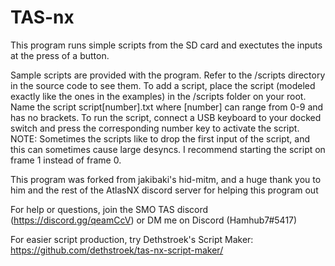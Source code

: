 # TAS-nx

This program runs simple scripts from the SD card and exectutes the inputs at the press of a button.

Sample scripts are provided with the program. Refer to the /scripts directory in the source code to see them.
To add a script, place the script (modeled exactly like the ones in the examples) in the /scripts folder on your root. Name the script script[number].txt where [number] can range from 0-9 and has no brackets.
To run the script, connect a USB keyboard to your docked switch and press the corresponding number key to activate the script.
NOTE: Sometimes the scripts like to drop the first input of the script, and this can sometimes cause large desyncs. I recommend starting the script on frame 1 instead of frame 0.

This program was forked from jakibaki's hid-mitm, and a huge thank you to him and the rest of the AtlasNX discord server for helping this program out

For help or questions, join the SMO TAS discord (https://discord.gg/qeamCcV) or DM me on Discord (Hamhub7#5417)

For easier script production, try Dethstroek's Script Maker: https://github.com/dethstroek/tas-nx-script-maker/
